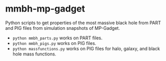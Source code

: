 # mmbh-mp-gadget
Python scripts to get properties of the most massive black hole from PART and PIG files from simulation snapshots of MP-Gadget. 

- ```python mmbh_parts.py``` works on PART files. 
- ```python mmbh_pigs.py``` works on PIG files. 
- ```python massfunctions.py``` works on PIG files for halo, galaxy, and black hole mass functions. 
	
